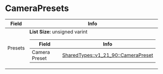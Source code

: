 # CameraPresets

<table><thead><tr><th>Field</th><th>Info</th></tr></thead><tbody>
<tr><td>Presets</td><td><b>List Size:</b> unsigned varint
  <table><thead><tr><th>Field</th><th>Info</th></tr></thead><tbody>
  <tr><td>Camera Preset</td><td><a href="../types/SharedTypes_v1_21_90_CameraPreset.md">SharedTypes::v1_21_90::CameraPreset</a></td></tr>
  </tbody></table></td></tr>
</tbody></table>
